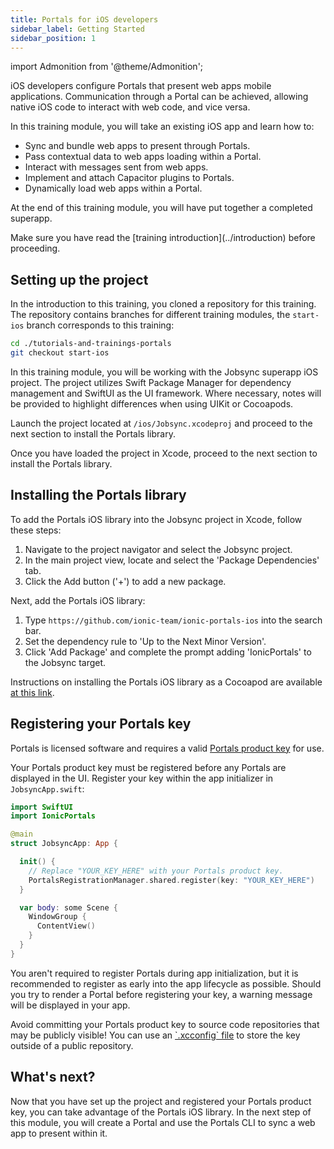 ```yaml
---
title: Portals for iOS developers
sidebar_label: Getting Started
sidebar_position: 1
---
```


import Admonition from '@theme/Admonition';

iOS developers configure Portals that present web apps mobile applications. Communication through a Portal can be achieved, allowing native iOS code to interact with web code, and vice versa.

In this training module, you will take an existing iOS app and learn how to:

- Sync and bundle web apps to present through Portals.
- Pass contextual data to web apps loading within a Portal.
- Interact with messages sent from web apps.
- Implement and attach Capacitor plugins to Portals.
- Dynamically load web apps within a Portal. 

At the end of this training module, you will have put together a completed superapp.

<Admonition type="note">
Make sure you have read the [training introduction](../introduction) before proceeding. 
</Admonition>

## Setting up the project

In the introduction to this training, you cloned a repository for this training. The repository contains branches for different training modules, the `start-ios` branch corresponds to this training:

```bash terminal
cd ./tutorials-and-trainings-portals
git checkout start-ios
```

In this training module, you will be working with the Jobsync superapp iOS project. The project utilizes Swift Package Manager for dependency management and SwiftUI as the UI framework. Where necessary, notes will be provided to highlight differences when using UIKit or Cocoapods.

Launch the project located at `/ios/Jobsync.xcodeproj` and proceed to the next section to install the Portals library.

Once you have loaded the project in Xcode, proceed to the next section to install the Portals library.

## Installing the Portals library

To add the Portals iOS library into the Jobsync project in Xcode, follow these steps:

1. Navigate to the project navigator and select the Jobsync project.
2. In the main project view, locate and select the 'Package Dependencies' tab.
3. Click the Add button ('+') to add a new package.

Next, add the Portals iOS library:

1. Type `https://github.com/ionic-team/ionic-portals-ios` into the search bar.
2. Set the dependency rule to 'Up to the Next Minor Version'.
3. Click 'Add Package' and complete the prompt adding 'IonicPortals' to the Jobsync target.

<Admonition type="info">
Instructions on installing the Portals iOS library as a Cocoapod are available <a href="https://ionic.io/docs/portals/for-ios/quick-start#4-setup-portals-in-your-ios-app" target="_blank">at this link</a>.
</Admonition>

## Registering your Portals key

Portals is licensed software and requires a valid <a href="https://ionic.io/docs/portals/getting-started#using-your-product-key" target="_blank">Portals product key</a> for use. 


Your Portals product key must be registered before any Portals are displayed in the UI. Register your key within the app initializer in `JobsyncApp.swift`:

```swift JobsyncApp.swift focus=2,7:10
import SwiftUI
import IonicPortals

@main
struct JobsyncApp: App {

  init() {
    // Replace "YOUR_KEY_HERE" with your Portals product key.
    PortalsRegistrationManager.shared.register(key: "YOUR_KEY_HERE")
  }

  var body: some Scene {
    WindowGroup {
      ContentView()
    }
  }
}
```

You aren't required to register Portals during app initialization, but it is recommended to register as early into the app lifecycle as possible. Should you try to render a Portal before registering your key, a warning message will be displayed in your app. 

<Admonition type="caution">
Avoid committing your Portals product key to source code repositories that may be publicly visible! You can use an <a href="https://nshipster.com/xcconfig/" target="_blank">`.xcconfig` file</a> to store the key outside of a public repository.
</Admonition>

## What's next?

Now that you have set up the project and registered your Portals product key, you can take advantage of the Portals iOS library. In the next step of this module, you will create a Portal and use the Portals CLI to sync a web app to present within it.

